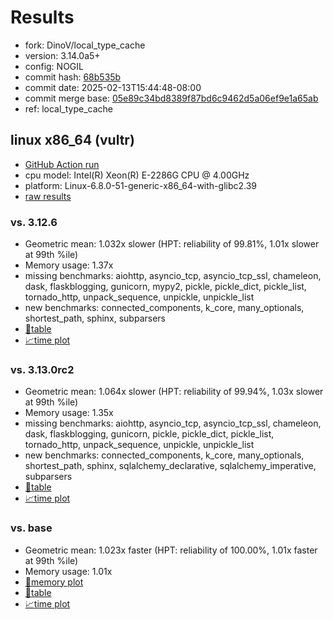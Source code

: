 # Results

- fork: DinoV/local_type_cache
- version: 3.14.0a5+
- config: NOGIL
- commit hash: [68b535b](https://github.com/DinoV/cpython/commit/68b535b)
- commit date: 2025-02-13T15:44:48-08:00
- commit merge base: [05e89c34bd8389f87bd6c9462d5a06ef9e1a65ab](https://github.com/python/cpython/commit/05e89c34bd8389f87bd6c9462d5a06ef9e1a65ab)
- ref: local_type_cache

## linux x86_64 (vultr)

- [GitHub Action run](https://github.com/facebookexperimental/free-threading-benchmarking/actions/runs/13319304595)
- cpu model: Intel(R) Xeon(R) E-2286G CPU @ 4.00GHz
- platform: Linux-6.8.0-51-generic-x86_64-with-glibc2.39
- [raw results](bm-20250213-vultr-x86_64-DinoV-local_type_cache-3.14.0a5%2B-68b535b.json)

### vs. 3.12.6

- Geometric mean: 1.032x slower (HPT: reliability of 99.81%, 1.01x slower at 99th %ile)
- Memory usage: 1.37x
- missing benchmarks: aiohttp, asyncio_tcp, asyncio_tcp_ssl, chameleon, dask, flaskblogging, gunicorn, mypy2, pickle, pickle_dict, pickle_list, tornado_http, unpack_sequence, unpickle, unpickle_list
- new benchmarks: connected_components, k_core, many_optionals, shortest_path, sphinx, subparsers
- [📄table](bm-20250213-vultr-x86_64-DinoV-local_type_cache-3.14.0a5%2B-68b535b-vs-3.12.6.md)
- [📈time plot](bm-20250213-vultr-x86_64-DinoV-local_type_cache-3.14.0a5%2B-68b535b-vs-3.12.6.svg)

### vs. 3.13.0rc2

- Geometric mean: 1.064x slower (HPT: reliability of 99.94%, 1.03x slower at 99th %ile)
- Memory usage: 1.35x
- missing benchmarks: aiohttp, asyncio_tcp, asyncio_tcp_ssl, chameleon, dask, flaskblogging, gunicorn, pickle, pickle_dict, pickle_list, tornado_http, unpack_sequence, unpickle, unpickle_list
- new benchmarks: connected_components, k_core, many_optionals, shortest_path, sphinx, sqlalchemy_declarative, sqlalchemy_imperative, subparsers
- [📄table](bm-20250213-vultr-x86_64-DinoV-local_type_cache-3.14.0a5%2B-68b535b-vs-3.13.0rc2.md)
- [📈time plot](bm-20250213-vultr-x86_64-DinoV-local_type_cache-3.14.0a5%2B-68b535b-vs-3.13.0rc2.svg)

### vs. base

- Geometric mean: 1.023x faster (HPT: reliability of 100.00%, 1.01x faster at 99th %ile)
- Memory usage: 1.01x
- [🧠memory plot](bm-20250213-vultr-x86_64-DinoV-local_type_cache-3.14.0a5%2B-68b535b-vs-base-mem.svg)
- [📄table](bm-20250213-vultr-x86_64-DinoV-local_type_cache-3.14.0a5%2B-68b535b-vs-base.md)
- [📈time plot](bm-20250213-vultr-x86_64-DinoV-local_type_cache-3.14.0a5%2B-68b535b-vs-base.svg)

